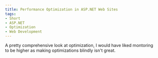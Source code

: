 ```yaml
---
title: Performance Optimization in ASP.NET Web Sites
tags:
- Short
- ASP.NET
- Optimization
- Web Development
---
```


A pretty comprehensive look at optimization, I would have liked montoring to be higher as making optimizations blindly isn't great.
